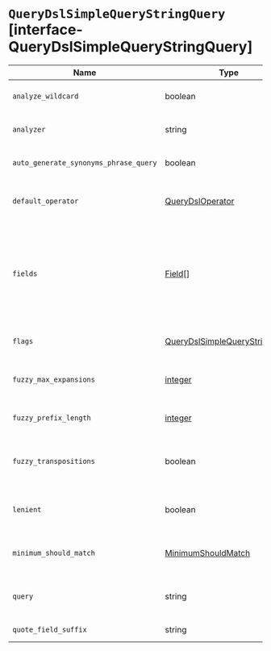# `QueryDslSimpleQueryStringQuery` [interface-QueryDslSimpleQueryStringQuery]

| Name | Type | Description |
| - | - | - |
| `analyze_wildcard` | boolean | If `true`, the query attempts to analyze wildcard terms in the query string. |
| `analyzer` | string | Analyzer used to convert text in the query string into tokens. |
| `auto_generate_synonyms_phrase_query` | boolean | If `true`, the parser creates a match_phrase query for each multi-position token. |
| `default_operator` | [QueryDslOperator](./QueryDslOperator.md) | Default boolean logic used to interpret text in the query string if no operators are specified. |
| `fields` | [Field](./Field.md)[] | Array of fields you wish to search. Accepts wildcard expressions. You also can boost relevance scores for matches to particular fields using a caret ( `^`) notation. Defaults to the `index.query.default_field index` setting, which has a default value of `*`. |
| `flags` | [QueryDslSimpleQueryStringFlags](./QueryDslSimpleQueryStringFlags.md) | List of enabled operators for the simple query string syntax. |
| `fuzzy_max_expansions` | [integer](./integer.md) | Maximum number of terms to which the query expands for fuzzy matching. |
| `fuzzy_prefix_length` | [integer](./integer.md) | Number of beginning characters left unchanged for fuzzy matching. |
| `fuzzy_transpositions` | boolean | If `true`, edits for fuzzy matching include transpositions of two adjacent characters (for example, `ab` to `ba`). |
| `lenient` | boolean | If `true`, format-based errors, such as providing a text value for a numeric field, are ignored. |
| `minimum_should_match` | [MinimumShouldMatch](./MinimumShouldMatch.md) | Minimum number of clauses that must match for a document to be returned. |
| `query` | string | Query string in the simple query string syntax you wish to parse and use for search. |
| `quote_field_suffix` | string | Suffix appended to quoted text in the query string. |
